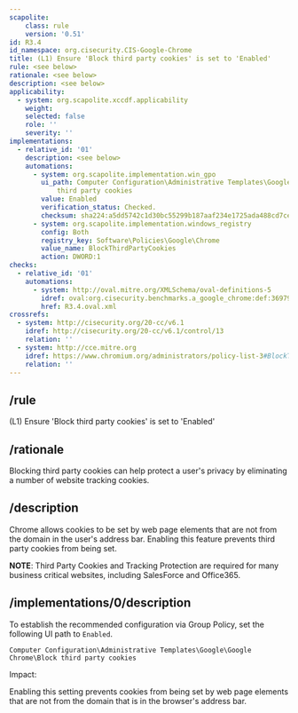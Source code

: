 ```yaml
---
scapolite:
    class: rule
    version: '0.51'
id: R3.4
id_namespace: org.cisecurity.CIS-Google-Chrome
title: (L1) Ensure 'Block third party cookies' is set to 'Enabled'
rule: <see below>
rationale: <see below>
description: <see below>
applicability:
  - system: org.scapolite.xccdf.applicability
    weight:
    selected: false
    role: ''
    severity: ''
implementations:
  - relative_id: '01'
    description: <see below>
    automations:
      - system: org.scapolite.implementation.win_gpo
        ui_path: Computer Configuration\Administrative Templates\Google\Google Chrome\Block
            third party cookies
        value: Enabled
        verification_status: Checked.
        checksum: sha224:a5dd5742c1d30bc55299b187aaf234e1725ada488cd7ceb236dfb1c9
      - system: org.scapolite.implementation.windows_registry
        config: Both
        registry_key: Software\Policies\Google\Chrome
        value_name: BlockThirdPartyCookies
        action: DWORD:1
checks:
  - relative_id: '01'
    automations:
      - system: http://oval.mitre.org/XMLSchema/oval-definitions-5
        idref: oval:org.cisecurity.benchmarks.a_google_chrome:def:36979500
        href: R3.4.oval.xml
crossrefs:
  - system: http://cisecurity.org/20-cc/v6.1
    idref: http://cisecurity.org/20-cc/v6.1/control/13
    relation: ''
  - system: http://cce.mitre.org
    idref: https://www.chromium.org/administrators/policy-list-3#BlockThirdPartyCookies
    relation: ''
---
```



## /rule

(L1) Ensure 'Block third party cookies' is set to 'Enabled'

## /rationale

Blocking third party cookies can help protect a user's privacy by
eliminating a number of website tracking cookies.

## /description

Chrome allows cookies to be set by web page elements that are not from
the domain in the user's address bar. Enabling this feature prevents
third party cookies from being set.

**NOTE**: Third Party Cookies and Tracking Protection are required for
many business critical websites, including SalesForce and Office365.

## /implementations/0/description

To establish the recommended configuration via Group Policy, set the
following UI path to `Enabled`.

`Computer Configuration\Administrative Templates\Google\Google Chrome\Block third party cookies`

Impact:

Enabling this setting prevents cookies from being set by web page
elements that are not from the domain that is in the browser's address
bar.
